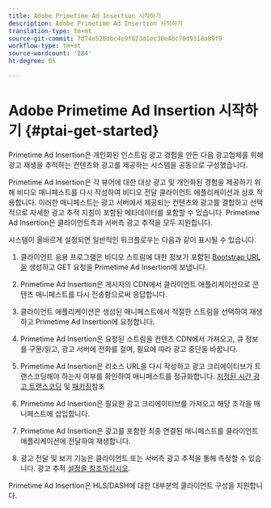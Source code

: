 ```yaml
---
title: Adobe Primetime Ad Insertion 시작하기
description: Adobe Primetime Ad Insertion 시작하기
translation-type: tm+mt
source-git-commit: 7d74e526dbc4c9f623d1ec30e4bc70d9318a89f9
workflow-type: tm+mt
source-wordcount: '284'
ht-degree: 0%

---
```



# Adobe Primetime Ad Insertion 시작하기 {#ptai-get-started}

Primetime Ad Insertion은 개인화된 인스트림 광고 경험을 만든 다음 광고업체를 위해 광고 재생을 추적하는 컨텐츠와 광고를 제공하는 시스템을 공동으로 구성했습니다.

Primetime Ad Insertion은 각 뷰어에 대한 대상 광고 및 개인화된 경험을 제공하기 위해 비디오 매니페스트를 다시 작성하여 비디오 전달 클라이언트 애플리케이션과 상호 작용합니다. 이러한 매니페스트는 광고 서버에서 제공되는 컨텐츠와 광고를 결합하고 선택적으로 자세한 광고 추적 지침이 포함된 메타데이터를 포함할 수 있습니다. Primetime Ad Insertion은 클라이언트측과 서버측 광고 추적을 모두 지원합니다.

시스템이 올바르게 설정되면 일반적인 워크플로우는 다음과 같이 표시될 수 있습니다.

1. 클라이언트 응용 프로그램은 비디오 스트림에 대한 정보가 포함된 [Bootstrap URL을](/help/dynamic-ad-insertion/msapi-topics/ms-getting-started/ms-api-query-params.md) 생성하고 GET 요청을 Primetime Ad Insertion에 보냅니다.

1. Primetime Ad Insertion은 게시자의 CDN에서 클라이언트 애플리케이션으로 콘텐츠 매니페스트를 다시 전송함으로써 응답합니다.

1. 클라이언트 애플리케이션은 생성된 매니페스트에서 적절한 스트림을 선택하여 재생하고 Primetime Ad Insertion에 요청합니다.

1. Primetime Ad Insertion은 요청된 스트림을 컨텐츠 CDN에서 가져오고, 큐 정보를 구문/읽고, 광고 서버에 전화를 걸며, 필요에 따라 광고 중단을 바꿉니다.

1. Primetime Ad Insertion은 리소스 URL을 다시 작성하고 광고 크리에이티브가 트랜스코딩해야 하는지 여부를 확인하여 매니페스트를 정규화합니다. [지정된 시간 광고 트랜스코딩](just-in-time-transcoding.md) 및 [패키징](just-in-time-repackaging.md)참조

1. Primetime Ad Insertion은 필요한 광고 크리에이티브를 가져오고 해당 조각을 매니페스트에 삽입합니다.

1. Primetime Ad Insertion은 광고를 포함한 최종 연결된 매니페스트를 클라이언트 애플리케이션에 전달하여 재생합니다.

1. 광고 전달 및 보기 기능은 클라이언트 또는 서버측 광고 추적을 통해 측정할 수 있습니다. 광고 추적 [설정을 참조하십시오](set-up-ad-tracking.md).

Primetime Ad Insertion은 HLS/DASH에 대한 대부분의 클라이언트 구성을 지원합니다.
